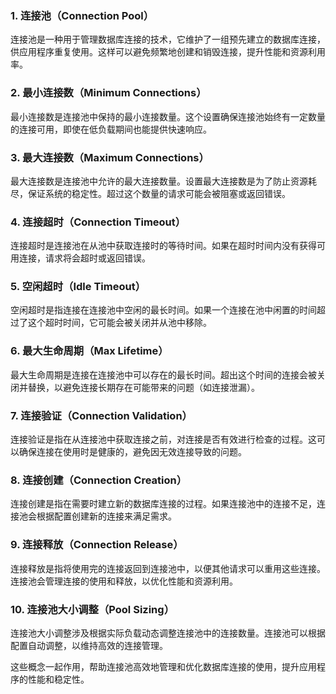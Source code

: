 
### 1. **连接池（Connection Pool）**
连接池是一种用于管理数据库连接的技术，它维护了一组预先建立的数据库连接，供应用程序重复使用。这样可以避免频繁地创建和销毁连接，提升性能和资源利用率。

### 2. **最小连接数（Minimum Connections）**
最小连接数是连接池中保持的最小连接数量。这个设置确保连接池始终有一定数量的连接可用，即使在低负载期间也能提供快速响应。

### 3. **最大连接数（Maximum Connections）**
最大连接数是连接池中允许的最大连接数量。设置最大连接数是为了防止资源耗尽，保证系统的稳定性。超过这个数量的请求可能会被阻塞或返回错误。

### 4. **连接超时（Connection Timeout）**
连接超时是连接池在从池中获取连接时的等待时间。如果在超时时间内没有获得可用连接，请求将会超时或返回错误。

### 5. **空闲超时（Idle Timeout）**
空闲超时是指连接在连接池中空闲的最长时间。如果一个连接在池中闲置的时间超过了这个超时时间，它可能会被关闭并从池中移除。

### 6. **最大生命周期（Max Lifetime）**
最大生命周期是连接在连接池中可以存在的最长时间。超出这个时间的连接会被关闭并替换，以避免连接长期存在可能带来的问题（如连接泄漏）。

### 7. **连接验证（Connection Validation）**
连接验证是指在从连接池中获取连接之前，对连接是否有效进行检查的过程。这可以确保连接在使用时是健康的，避免因无效连接导致的问题。

### 8. **连接创建（Connection Creation）**
连接创建是指在需要时建立新的数据库连接的过程。如果连接池中的连接不足，连接池会根据配置创建新的连接来满足需求。

### 9. **连接释放（Connection Release）**
连接释放是指将使用完的连接返回到连接池中，以便其他请求可以重用这些连接。连接池会管理连接的使用和释放，以优化性能和资源利用。

### 10. **连接池大小调整（Pool Sizing）**
连接池大小调整涉及根据实际负载动态调整连接池中的连接数量。连接池可以根据配置自动调整，以维持高效的连接管理。

这些概念一起作用，帮助连接池高效地管理和优化数据库连接的使用，提升应用程序的性能和稳定性。